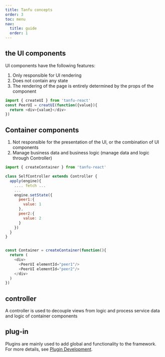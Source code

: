 ```yaml
---
title: Tanfu concepts
order: 3
toc: menu
nav:
  title: guide
  order: 1
---
```



## the UI components

UI components have the following features:

1. Only responsible for UI rendering
2. Does not contain any state
3. The rendering of the page is entirely determined by the props of the component


```js
import { createUI } from 'tanfu-react'
const PeerUI = creatUI(function({value}){
  return <div>{value}</div>
})
```

## Container components

1. Not responsible for the presentation of the UI, or the combination of UI components
2. Manage business data and business logic (manage data and logic through Controller)


```js
import { createContainer } from 'tanfu-react'

class SelfController extends Controller {
  apply(engine){
    .... fetch ...
    ...
    engine.setState({
      peer1:{
        value: 1
      },
      peer2:{
        value: 2
      }
    })
  }
}


const Container = createContainer(function(){
  return (
    <div>
      <PeerUI elementId="peer1"/>
      <PeerUI elementId="peer2"/>
    </div>
  )
})

```

## controller

A controller is used to decouple views from logic and process service data and logic of container components

## plug-in
Plugins are mainly used to add global and functionality to the framework. For more details, see [Plugin Development](./tanfu-advanced#plug-in-development).